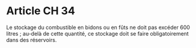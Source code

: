 # Article CH 34

Le stockage du combustible en bidons ou en fûts ne doit pas excéder 600 litres ; au-delà de cette quantité, ce stockage doit se faire obligatoirement dans des réservoirs.
